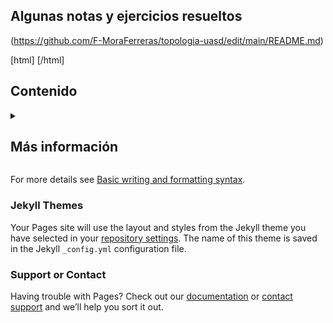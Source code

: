 ## Algunas notas y ejercicios resueltos

(https://github.com/F-MoraFerreras/topologia-uasd/edit/main/README.md) 



[html] <link href="Apunt Alge.html" rel="import" />  [/html]
## Contenido
<details>
  <summary> <h2>Más información</h2> </summary>
  <h2>Conjuntos</h2>
   ijfdij n ijn nfvnklj jn nkj ln nk kn jn jn nj n ln.  
   <h2>Funciones</h2>
      ijfdij n ijn nfvnklj jn nkj ln nk kn jn jn nj n ln. 
</details>




For more details see [Basic writing and formatting syntax](https://docs.github.com/en/github/writing-on-github/getting-started-with-writing-and-formatting-on-github/basic-writing-and-formatting-syntax).

### Jekyll Themes

Your Pages site will use the layout and styles from the Jekyll theme you have selected in your [repository settings](https://github.com/F-MoraFerreras/topologia-uasd/settings/pages). The name of this theme is saved in the Jekyll `_config.yml` configuration file.

### Support or Contact

Having trouble with Pages? Check out our [documentation](https://docs.github.com/categories/github-pages-basics/) or [contact support](https://support.github.com/contact) and we’ll help you sort it out.

